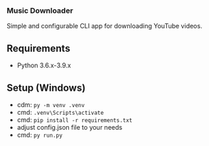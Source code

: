 ### Music Downloader
Simple and configurable CLI app for downloading YouTube videos.

## Requirements
 - Python 3.6.x-3.9.x

## Setup (Windows)
 - cdm: `py -m venv .venv`
 - cmd: `.venv\Scripts\activate`
 - cmd: `pip install -r requirements.txt`
 - adjust config.json file to your needs
 - cmd: `py run.py`
